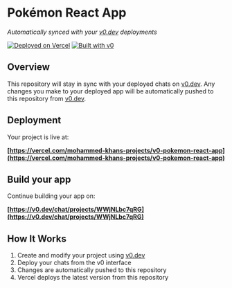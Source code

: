 # Pokémon React App

*Automatically synced with your [v0.dev](https://v0.dev) deployments*

[![Deployed on Vercel](https://img.shields.io/badge/Deployed%20on-Vercel-black?style=for-the-badge&logo=vercel)](https://vercel.com/mohammed-khans-projects/v0-pokemon-react-app)
[![Built with v0](https://img.shields.io/badge/Built%20with-v0.dev-black?style=for-the-badge)](https://v0.dev/chat/projects/WWjNLbc7qRG)

## Overview

This repository will stay in sync with your deployed chats on [v0.dev](https://v0.dev).
Any changes you make to your deployed app will be automatically pushed to this repository from [v0.dev](https://v0.dev).

## Deployment

Your project is live at:

**[https://vercel.com/mohammed-khans-projects/v0-pokemon-react-app](https://vercel.com/mohammed-khans-projects/v0-pokemon-react-app)**

## Build your app

Continue building your app on:

**[https://v0.dev/chat/projects/WWjNLbc7qRG](https://v0.dev/chat/projects/WWjNLbc7qRG)**

## How It Works

1. Create and modify your project using [v0.dev](https://v0.dev)
2. Deploy your chats from the v0 interface
3. Changes are automatically pushed to this repository
4. Vercel deploys the latest version from this repository
